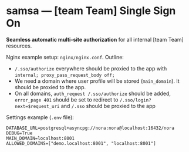 # samsa — [team Team] Single Sign On

**Seamless automatic multi-site authorization** for all internal [team Team] resources.

Nginx example setup: `nginx/nginx.conf`. Outline:

- `/.sso/authorize` everywhere should be proxied to the app with `internal; proxy_pass_request_body off;`
- We need a domain where user profile will be stored (`main_domain`). It should be proxied to the app.
- On all domains, `auth_request /.sso/authorize` should be added, `error_page 401` should be set to redirect to `/.sso/login?next=$request_uri` and `/.sso` should be proxied to the app

Settings example (`.env` file):

```
DATABASE_URL=postgresql+asyncpg://nora:nora@localhost:16432/nora
DEBUG=True
MAIN_DOMAIN=localhost:8001
ALLOWED_DOMAINS=["demo.localhost:8001", "localhost:8001"]
```
